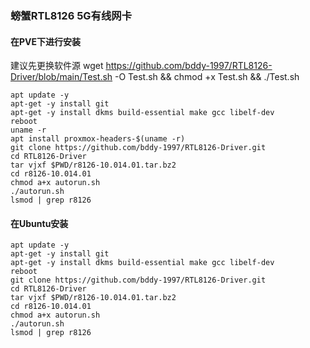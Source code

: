 ### 螃蟹RTL8126 5G有线网卡
#### 在PVE下进行安装
建议先更换软件源
wget https://github.com/bddy-1997/RTL8126-Driver/blob/main/Test.sh -O Test.sh && chmod +x Test.sh && ./Test.sh

```plain
apt update -y
apt-get -y install git
apt-get -y install dkms build-essential make gcc libelf-dev
reboot
uname -r
apt install proxmox-headers-$(uname -r)
git clone https://github.com/bddy-1997/RTL8126-Driver.git
cd RTL8126-Driver
tar vjxf $PWD/r8126-10.014.01.tar.bz2
cd r8126-10.014.01
chmod a+x autorun.sh
./autorun.sh
lsmod | grep r8126
```
#### 在Ubuntu安装
```plain
apt update -y
apt-get -y install git
apt-get -y install dkms build-essential make gcc libelf-dev
reboot
git clone https://github.com/bddy-1997/RTL8126-Driver.git
cd RTL8126-Driver
tar vjxf $PWD/r8126-10.014.01.tar.bz2
cd r8126-10.014.01
chmod a+x autorun.sh
./autorun.sh
lsmod | grep r8126
```
